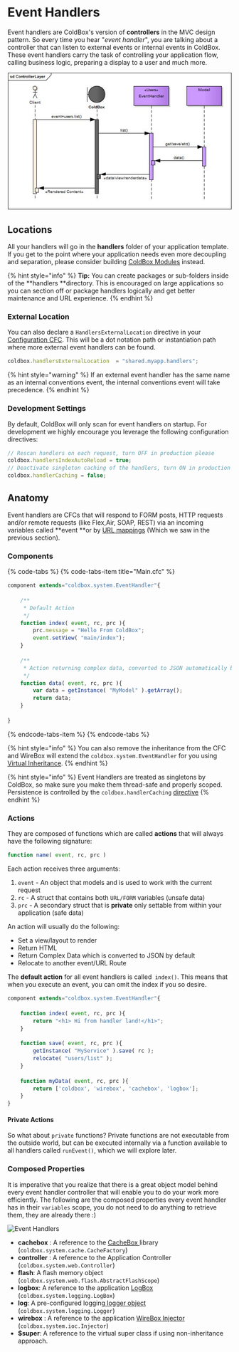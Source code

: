 # Event Handlers

Event handlers are ColdBox's version of **controllers** in the MVC design pattern. So every time you hear "_event handler_", you are talking about a controller that can listen to external events or internal events in ColdBox. These event handlers carry the task of controlling your application flow, calling business logic, preparing a display to a user and much more.

![](../../.gitbook/assets/controllerlayer.jpg)

## Locations

All your handlers will go in the **handlers** folder of your application template. If you get to the point where your application needs even more decoupling and separation, please consider building [ColdBox Modules](../../hmvc/modules/) instead.

{% hint style="info" %}
**Tip:** You can create packages or sub-folders inside of the **handlers **directory. This is encouraged on large applications so you can section off or package handlers logically and get better maintenance and URL experience.
{% endhint %}

### External Location

You can also declare a `HandlersExternalLocation` directive in your [Configuration CFC](../../getting-started/configuration/). This will be a dot notation path or instantiation path where more external event handlers can be found.

```javascript
coldbox.handlersExternalLocation  = "shared.myapp.handlers";
```

{% hint style="warning" %}
If an external event handler has the same name as an internal conventions event, the internal conventions event will take precedence.
{% endhint %}

### Development Settings

By default, ColdBox will only scan for event handlers on startup. For development we highly encourage you leverage the following configuration directives:

```javascript
// Rescan handlers on each request, turn OFF in production please
coldbox.handlersIndexAutoReload = true;
// Deactivate singleton caching of the handlers, turn ON in production pleaese
coldbox.handlerCaching = false;
```

## Anatomy

Event handlers are CFCs that will respond to FORM posts, HTTP requests and/or remote requests \(like Flex,Air, SOAP, REST\) via an incoming variables called **event **or by [URL mappings](../routing/) \(Which we saw in the previous section\).  

### Components

{% code-tabs %}
{% code-tabs-item title="Main.cfc" %}
```javascript
component extends="coldbox.system.EventHandler"{
    
    /**
     * Default Action
     */
    function index( event, rc, prc ){
        prc.message = "Hello From ColdBox";
        event.setView( "main/index");
    }
    
    /**
     * Action returning complex data, converted to JSON automatically by ColdBox
     */
    function data( event, rc, prc ){
        var data = getInstance( "MyModel" ).getArray();
        return data; 
    }

}
```
{% endcode-tabs-item %}
{% endcode-tabs %}

{% hint style="info" %}
You can also remove the inheritance from the CFC and WireBox will extend the `coldbox.system.EventHandler` for you using [Virtual Inheritance](https://wirebox.ortusbooks.com/advanced-topics/virtual-inheritance).
{% endhint %}

{% hint style="info" %}
Event Handlers are treated as singletons by ColdBox, so make sure you make them thread-safe and properly scoped. Persistence is controlled by the `coldbox.handlerCaching` [directive](../../getting-started/configuration/coldbox.cfc/configuration-directives/)
{% endhint %}

### Actions

They are composed of functions which are called **actions** that will always have the following signature:

```javascript
function name( event, rc, prc )
```

Each action receives three arguments:

1. `event` - An object that models and is used to work with the current request
2. `rc` - A struct that contains both `URL/FORM` variables \(unsafe data\)
3. `prc` - A secondary struct that is **private** only settable from within your application \(safe data\)

An action will usually do the following:

* Set a view/layout to render
* Return HTML
* Return Complex Data which is converted to JSON by default
* Relocate to another event/URL Route

The **default action** for all event handlers is called` index()`.  This means that when you execute an event, you can omit the index if you so desire.

```javascript
component extends="coldbox.system.EventHandler"{

    function index( event, rc, prc ){
        return "<h1> Hi from handler land!</h1>";
    }
    
    function save( event, rc, prc ){
        getInstance( "MyService" ).save( rc );
        relocate( "users/list" );
    }

    function myData( event, rc, prc ){
        return ['coldbox', 'wirebox', 'cachebox', 'logbox'];
    }
}
```

#### Private Actions

So what about `private` functions? Private functions are not executable from the outside world, but can be executed internally via a function available to all handlers called `runEvent()`, which we will explore later.

### Composed Properties

It is imperative that you realize that there is a great object model behind every event handler controller that will enable you to do your work more efficiently. The following are the composed properties every event handler has in their `variables` scope, you do not need to do anything to retrieve them, they are already there :\)

![Event Handlers](https://github.com/ortus/coldbox-platform-documentation/tree/24d3f3d16693b36ca41bf5ce0329c6ff33316ef0/images/EventHandlers.jpg)

* **cachebox** : A reference to the [CacheBox ](https://cachebox.ortusbooks.com)library \(`coldbox.system.cache.CacheFactory`\)
* **controller** : A reference to the Application Controller \(`coldbox.system.web.Controller`\)
* **flash**: A flash memory object \(`coldbox.system.web.flash.AbstractFlashScope`\)
* **logbox**: A reference to the application [LogBox ](https://logbox.ortusbooks.com)\(`coldbox.system.logging.LogBox`\)
* **log**: A pre-configured logging[ logger object](https://logbox.ortusbooks.com/usage/using-a-logger-object) \(`coldbox.system.logging.Logger`\)
* **wirebox** : A reference to the application [WireBox Injector ](https://wirebox.ortusbooks.com)\(`coldbox.system.ioc.Injector`\)
* **$super**: A reference to the virtual super class if using non-inheritance approach.




